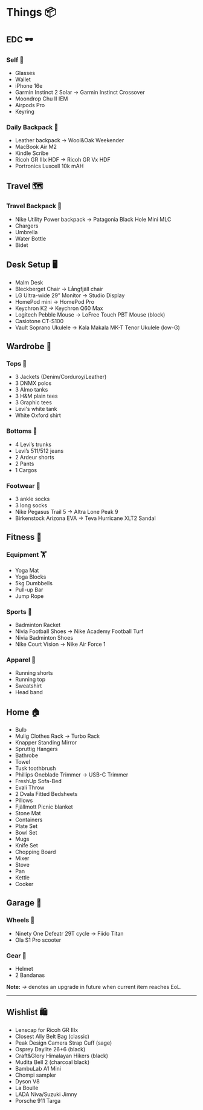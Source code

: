 # Things 📦

## EDC 🕶

### Self 📱

- Glasses
- Wallet
- iPhone 16e
- Garmin Instinct 2 Solar -> Garmin Instinct Crossover
- Moondrop Chu II IEM
- Airpods Pro
- Keyring

### Daily Backpack 🎒

- Leather backpack -> Wool&Oak Weekender
- MacBook Air M2
- Kindle Scribe
- Ricoh GR IIIx HDF -> Ricoh GR Vx HDF
- Portronics Luxcell 10k mAH

## Travel 🗺

### Travel Backpack 🎒

- Nike Utility Power backpack -> Patagonia Black Hole Mini MLC
- Chargers
- Umbrella
- Water Bottle
- Bidet

## Desk Setup 🖥

- Malm Desk
- Bleckberget Chair -> Långfjäll chair
- LG Ultra-wide 29” Monitor -> Studio Display
- HomePod mini -> HomePod Pro
- Keychron K2 -> Keychron Q60 Max
- Logitech Pebble Mouse -> LoFree Touch PBT Mouse (block)
- Casiotone CT-S100
- Vault Soprano Ukulele -> Kala Makala MK-T Tenor Ukulele (low-G)

## Wardrobe 🧺

### Tops 👕

- 3 Jackets (Denim/Corduroy/Leather)
- 3 DNMX polos
- 3 Almo tanks
- 3 H&M plain tees
- 3 Graphic tees
- Levi's white tank
- White Oxford shirt

### Bottoms 👖

- 4 Levi’s trunks
- Levi’s 511/512 jeans
- 2 Ardeur shorts
- 2 Pants
- 1 Cargos

### Footwear 👟

- 3 ankle socks
- 3 long socks
- Nike Pegasus Trail 5 -> Altra Lone Peak 9
- Birkenstock Arizona EVA -> Teva Hurricane XLT2 Sandal

## Fitness 💪

### Equipment 🏋️

- Yoga Mat
- Yoga Blocks
- 5kg Dumbbells
- Pull-up Bar
- Jump Rope

### Sports 🏸

- Badminton Racket
- Nivia Football Shoes -> Nike Academy Football Turf
- Nivia Badminton Shoes
- Nike Court Vision -> Nike Air Force 1

### Apparel 🏃

- Running shorts
- Running top
- Sweatshirt
- Head band

## Home 🏠

- Bulb
- Mulig Clothes Rack -> Turbo Rack
- Knapper Standing Mirror
- Spruttig Hangers
- Bathrobe
- Towel
- Tusk toothbrush
- Phillips Oneblade Trimmer -> USB-C Trimmer
- FreshUp Sofa-Bed
- Evali Throw
- 2 Dvala Fitted Bedsheets
- Pillows
- Fjällmott Picnic blanket
- Stone Mat
- Containers
- Plate Set
- Bowl Set
- Mugs
- Knife Set
- Chopping Board
- Mixer
- Stove
- Pan
- Kettle
- Cooker

## Garage 🛞

### Wheels 🚴

- Ninety One Defeatr 29T cycle -> Fiido Titan
- Ola S1 Pro scooter

### Gear 🧢

- Helmet
- 2 Bandanas

**Note:** _->_ denotes an upgrade in future when current item reaches EoL.

<hr>

## Wishlist 🛍️

- Lenscap for Ricoh GR IIIx
- Closest Ally Belt Bag (classic)
- Peak Design Camera Strap Cuff (sage)
- Osprey Daylite 26+6 (black)
- Craft&Glory Himalayan Hikers (black)
- Mudita Bell 2 (charcoal black)
- BambuLab A1 Mini
- Chompi sampler
- Dyson V8
- La Boulle
- LADA Niva/Suzuki Jimny
- Porsche 911 Targa
